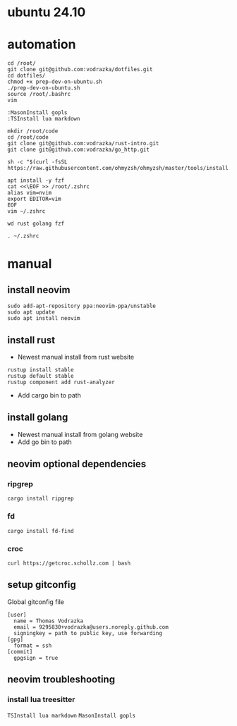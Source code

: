 # ubuntu 24.10
# automation
```
cd /root/
git clone git@github.com:vodrazka/dotfiles.git
cd dotfiles/
chmod +x prep-dev-on-ubuntu.sh
./prep-dev-on-ubuntu.sh
source /root/.bashrc
vim
```

```
:MasonInstall gopls
:TSInstall lua markdown
```

```
mkdir /root/code
cd /root/code
git clone git@github.com:vodrazka/rust-intro.git
git clone git@github.com:vodrazka/go_http.git
```

```
sh -c "$(curl -fsSL https://raw.githubusercontent.com/ohmyzsh/ohmyzsh/master/tools/install.sh)"
```

```
apt install -y fzf
cat <<\EOF >> /root/.zshrc
alias vim=nvim
export EDITOR=vim
EOF
vim ~/.zshrc
```

```
wd rust golang fzf
```

```
. ~/.zshrc
```

# manual
## install neovim
```
sudo add-apt-repository ppa:neovim-ppa/unstable
sudo apt update
sudo apt install neovim
```
## install rust
* Newest manual install from rust website
```
rustup install stable
rustup default stable
rustup component add rust-analyzer
```
* Add cargo bin to path
## install golang
* Newest manual install from golang website
* Add go bin to path
## neovim optional dependencies
### ripgrep
`cargo install ripgrep`
### fd
`cargo install fd-find`
### croc
`curl https://getcroc.schollz.com | bash`

## setup gitconfig
Global gitconfig file
```
[user]
  name = Thomas Vodrazka
  email = 9295830+vodrazka@users.noreply.github.com
  signingkey = path to public key, use forwarding
[gpg]
  format = ssh
[commit]
  gpgsign = true
```
## neovim troubleshooting
### install lua treesitter
`TSInstall lua markdown`
`MasonInstall gopls`
